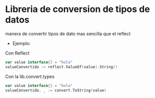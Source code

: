 # Libreria de conversion de tipos de datos

manera de convertir tipos de dato mas sencilla que el reflect

- Ejemplo: 


Con Reflect
```go
var value interface{} = "hola"
valueConvertido := reflect.ValueOf(value).String()
```

Con la lib.convert.types
```go
var value interface{} = "hola"
valueConvertido, _ := convert.ToString(value)
```